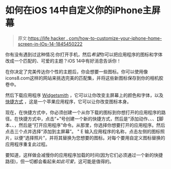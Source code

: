 # 如何在iOS 14中自定义你的iPhone主屏幕

> 原文:[https://life hacker . com/how-to-customize-your-iphone-home-screen-in-IOs-14-1845450222](https://lifehacker.com/how-to-customize-your-iphone-home-screen-in-ios-14-1845450222)

你有没有遇到过这种情况:你打开手机，然后*希望*你可以把应用程序的图标和字体改成一个匹配的、可爱的主题？iOS 14中有好消息告诉你！

在你决定了完美传达你个性的主题后，你会想要一些图标。你可以使用像icons8.com这样的网站来挑选完美的匹配集，并将这些新图标保存到你的相机胶卷中。

然后下载应用程序 [Widgetsmith](https://apps.apple.com/us/app/widgetsmith/id1523682319) ，它可以让你改变主屏幕上的颜色和字体，以及 [快捷方式](https://apps.apple.com/us/app/shortcuts/id915249334) ，这是一个苹果应用程序，它可以让你改变图标本身。

现在，在快捷方式中，你必须创建一个从你下载的图标到你想打开的应用程序的路径。在快捷方式中，点击“+”号创建一个新的快捷方式，然后是“添加动作、、、【脚本、、，然后是“打开应用程序”命令。从那里，你选择你想要打开的应用程序。然后点击三个点并选择“添加到主屏幕”。 " E 输入应用程序的名称，点击左侧的图标照片，以便“选择照片”，并将其替换为您想要的图标。对每个要用自定义图标替换的应用程序重复此过程。

要知道，这样做会减慢你的应用程序加载的时间(因为它们必须通过一个新的快捷路径)，但一切都会看起来*如此可爱*，这可能是值得的。